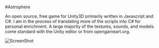#Astrophere

An open source, free game for Unity3D primarily written in Javascript and C#. I am in the process of translating more
of the scripts into C# for personal enrichment. A large majority of the textures, sounds, and models come standard with 
the Unity editor or from opengameart.org.

![ScreenShot](http://imgur.com/Cc9OJs0)

